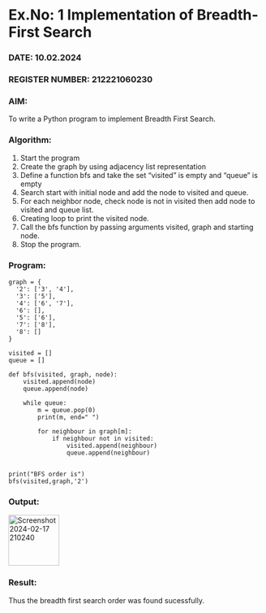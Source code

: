 # Ex.No: 1  Implementation of Breadth-First Search 
### DATE: 10.02.2024                                                                           
### REGISTER NUMBER: 212221060230
### AIM: 
To write a Python program to implement Breadth First Search. 
### Algorithm:
1. Start the program
2. Create the graph by using adjacency list representation
3. Define a function bfs and take the set “visited” is empty and “queue” is empty
4. Search start with initial node and add the node to visited and queue.
5. For each neighbor node, check node is not in visited then add node to visited and queue list.
6.  Creating loop to print the visited node.
7.   Call the bfs function by passing arguments visited, graph and starting node.
8.   Stop the program.
### Program:
```
graph = {
  '2': ['3', '4'],
  '3': ['5'],
  '4': ['6', '7'],
  '6': [],
  '5': ['6'],
  '7': ['8'],
  '8': []
}

visited = []  
queue = []    

def bfs(visited, graph, node): 
    visited.append(node)
    queue.append(node)

    while queue:  
        m = queue.pop(0)
        print(m, end=" ")

        for neighbour in graph[m]:
            if neighbour not in visited:
                visited.append(neighbour)
                queue.append(neighbour)


print("BFS order is")
bfs(visited,graph,'2')
```











### Output:

<img width="100" alt="Screenshot 2024-02-17 210240" src="https://github.com/Immanuel0208/AI_Lab_2023-24/assets/123659657/2c8e4952-5c62-436a-bd71-bfbbaeddf8cd">


### Result:
Thus the breadth first search order was found sucessfully.
